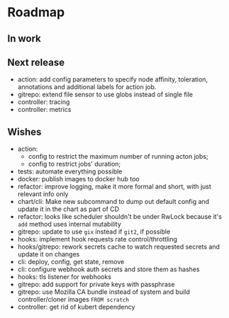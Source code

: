 # Roadmap

## In work

## Next release

- action: add config parameters to specify node affinity, toleration, annotations and additional labels for action job.
- gitrepo: extend file sensor to use globs instead of single file
- controller: tracing
- controller: metrics

## Wishes

- action:
    - config to restrict the maximum number of running acton jobs;
    - config to restrict jobs' duration;
- tests: automate everything possible
- docker: publish images to docker hub too
- refactor: improve logging, make it more formal and short, with just relevant info only
- chart/cli: Make new subcommand to dump out default config and update it in the chart as part of CD
- refactor: looks like scheduler shouldn't be under RwLock because it's `add` method uses internal mutability
- gitrepo: update to use `gix` instead if `git2`, if possible
- hooks: implement hook requests rate control/throttling
- hooks/gitrepo: rework secrets cache to watch requested secrets and update it on changes
- cli: deploy, config, get state, remove
- cli: configure webhook auth secrets and store them as hashes
- hooks: tls listener for webhooks
- gitrepo: add support for private keys with passphrase
- gitrepo: use Mozilla CA bundle instead of system and build controller/cloner images `FROM scratch`
- controller: get rid of kubert dependency